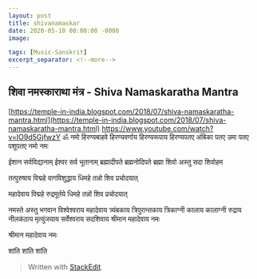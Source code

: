 ```yaml
---
layout: post
title: shivanamaskar
date: 2020-05-10 00:00:00 -0000
image: 

tags: [Music-Sanskrit]
excerpt_separator: <!--more-->
---
```


 <!--more-->
## शिवा नमस्काराथा मंत्र - Shiva Namaskaratha Mantra

  [https://temple-in-india.blogspot.com/2018/07/shiva-namaskaratha-mantra.html](https://temple-in-india.blogspot.com/2018/07/shiva-namaskaratha-mantra.html)
https://www.youtube.com/watch?v=IO9d5GjfwzY
ॐ नमो हिरण्यबाहवे हिरण्यवर्णाय हिरण्यरूपाय हिरण्यपतए अंबिका पतए उमा पतए पशूपतए नमो नमः

  

ईशान सर्वविद्यानाम् ईश्वर सर्व भूतानाम् ब्रह्मादीपते ब्रह्मनोदिपते ब्रह्मा शिवो अस्तु सदा शिवोहम

  

तत्पुरुषाय विद्महे वागविशुद्धाय धिमहे तन्नो शिव प्रचोदयात्

महादेवाय विद्महे रुद्रमूर्तये धिमहे तन्नों शिव प्रचोदयात्

  

नमस्ते अस्तु भगवान विश्वेश्वराय महादेवाय त्र्यंबकाय त्रिपुरान्तकाय त्रिकाग्नी कालाय कालाग्नी रुद्राय नीलकंठाय मृत्युंजयाय सर्वेश्वराय सदशिवाय श्रीमान महादेवाय नमः

श्रीमान महादेवाय नमः

  

शांति शांति शांति

> Written with [StackEdit](https://stackedit.io/).
